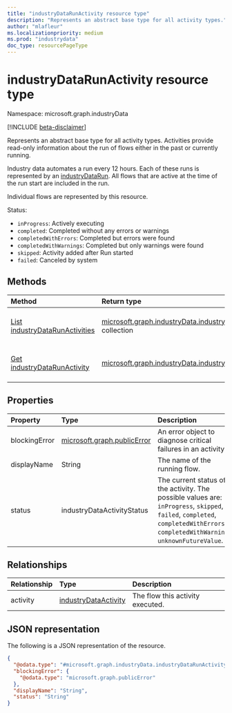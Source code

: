 ```yaml
---
title: "industryDataRunActivity resource type"
description: "Represents an abstract base type for all activity types."
author: "mlafleur"
ms.localizationpriority: medium
ms.prod: "industrydata"
doc_type: resourcePageType
---
```


# industryDataRunActivity resource type

Namespace: microsoft.graph.industryData

[!INCLUDE [beta-disclaimer](../../includes/beta-disclaimer.md)]

Represents an abstract base type for all activity types. Activities provide read-only information about the run of flows either in the past or currently running.

Industry data automates a run every 12 hours. Each of these runs is represented by an [industryDataRun](../resources/industrydata-industrydatarun.md). All flows that are active at the time of the run start are included in the run.

Individual flows are represented by this resource.

Status:

- `inProgress`: Actively executing
- `completed`: Completed without any errors or warnings
- `completedWithErrors`: Completed but errors were found
- `completedWithWarnings`: Completed but only warnings were found
- `skipped`: Activity added after Run started
- `failed`: Canceled by system

## Methods

| Method                                                                                   | Return type                                                                                                             | Description                                                                                                                         |
| :--------------------------------------------------------------------------------------- | :---------------------------------------------------------------------------------------------------------------------- | :---------------------------------------------------------------------------------------------------------------------------------- |
| [List industryDataRunActivities](../api/industrydata-industrydatarun-list-activities.md) | [microsoft.graph.industryData.industryDataRunActivity](../resources/industrydata-industrydatarunactivity.md) collection | Get a list of the [industryDataRunActivity](../resources/industrydata-industrydatarunactivity.md) objects and their properties.     |
| [Get industryDataRunActivity](../api/industrydata-industrydatarunactivity-get.md)        | [microsoft.graph.industryData.industryDataRunActivity](../resources/industrydata-industrydatarunactivity.md)            | Read the properties and relationships of an [industryDataRunActivity](../resources/industrydata-industrydatarunactivity.md) object. |

## Properties

| Property      | Type                                                       | Description                                                                                                                                                                    |
| :------------ | :--------------------------------------------------------- | :----------------------------------------------------------------------------------------------------------------------------------------------------------------------------- |
| blockingError | [microsoft.graph.publicError](../resources/publicerror.md) | An error object to diagnose critical failures in an activity.                                                                                                                  |
| displayName   | String                                                     | The name of the running flow.                                                                                                                                           |
| status        | industryDataActivityStatus                                 | The current status of the activity. The possible values are: `inProgress`, `skipped`, `failed`, `completed`, `completedWithErrors`, `completedWithWarnings`, `unknownFutureValue`. |

## Relationships

| Relationship | Type                                                                      | Description                      |
| :----------- | :------------------------------------------------------------------------ | :------------------------------- |
| activity     | [industryDataActivity](../resources/industrydata-industrydataactivity.md) | The flow this activity executed. |

## JSON representation

The following is a JSON representation of the resource.

<!-- {
  "blockType": "resource",
  "keyProperty": "id",
  "@odata.type": "microsoft.graph.industryData.industryDataRunActivity",
  "openType": false
}
-->

```json
{
  "@odata.type": "#microsoft.graph.industryData.industryDataRunActivity",
  "blockingError": {
    "@odata.type": "microsoft.graph.publicError"
  },
  "displayName": "String",
  "status": "String"
}
```
